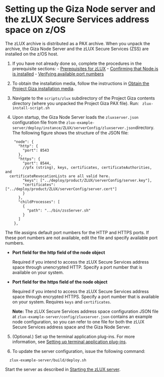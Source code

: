 # Setting up the Giza Node server and the zLUX Secure Services address space on z/OS

The zLUX archive is distributed as a PAX archive. When you unpack the archive, the Giza Node Server and the zLUX Secure Services \(ZSS\) are installed on the z/OS host.

1.   If you have not already done so, complete the procedures in the prerequisite sections: 
    -   [Prerequisites for zLUX](premvd.md)
    -   [Confirming that Node.js is installed](mvd-instconfirmnodejsinstalled.md)
    -   [Verifying available port numbers](mvd-instverifyportnumavailable.md)
 
2. To obtain the installation media, follow the instructions in [Obtain the Project Giza installation media](installing.md).
3. Navigate to the `scripts/zlux` subdirectory of the Project Giza contents directory (where you unpacked the Project Giza PAX file). Run: ` zlux-install-script.sh`
4.   Upon startup, the Giza Node Server loads the `zluxserver.json` configuration file from the `zlux-example-server/deploy/instance/ZLUX/serverConfig/zluxserver.json`directory. 
The following figure shows the structure of the JSON file:

  ```
      "node": {
        "http": {
          "port": 8543
        },
        "https": {
          "port": 8544,
          //pfx (string), keys, certificates, certificateAuthorities, and 
    certificateRevocationLists are all valid here.
          "keys": ["../deploy/product/ZLUX/serverConfig/server.key"],
          "certificates": ["../deploy/product/ZLUX/serverConfig/server.cert"]
          }
        },
        "childProcesses": [
          {
            "path": "../bin/zssServer.sh"
          }
        ]
      },
  ```

The file assigns default port numbers for the HTTP and HTTPS ports. If these port numbers are not available, edit the file and specify available port numbers.

 -   **Port field for the http field of the node object**

     Required if you intend to access the zLUX Secure Services address space through unencrypted HTTP. Specify a port number that is available on your system.

 -   **Port field for the https field of the node object**

     Required if you intend to access the zLUX Secure Services address space through encrypted HTTPS. Specify a port number that is available on your system. Requires `keys` and `certificates`.

     **Note:** The zLUX Secure Services address space configuration JSON file at `zlux-example-server/config/zluxserver.json` contains an example node configuration, so you can refer to one file for both the zLUX Secure Services address space and the Giza Node Server.

5.  (Optional.) Set up the terminal application plug-ins. For more information, see [Setting up terminal application plug-ins](mvd-settingupterminalapps.md).    

6. To update the server configuration, issue the following command:

```
  zlux-example-server/build/deploy.sh
```

     
Start the server as described in [Starting the zLUX server](mvd-startzluxserver.md).
